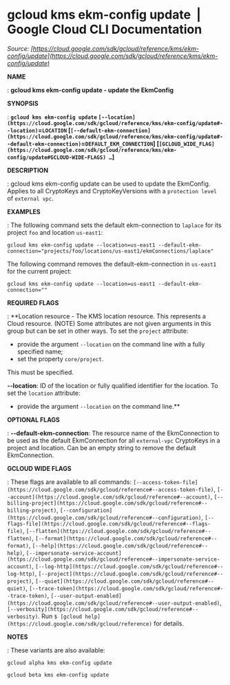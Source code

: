 # gcloud kms ekm-config update  |  Google Cloud CLI Documentation

*Source: [https://cloud.google.com/sdk/gcloud/reference/kms/ekm-config/update](https://cloud.google.com/sdk/gcloud/reference/kms/ekm-config/update)*

**NAME**

: **gcloud kms ekm-config update - update the EkmConfig**

**SYNOPSIS**

: **`gcloud kms ekm-config update` `[--location](https://cloud.google.com/sdk/gcloud/reference/kms/ekm-config/update#--location)`=`LOCATION` [`[--default-ekm-connection](https://cloud.google.com/sdk/gcloud/reference/kms/ekm-config/update#--default-ekm-connection)`=`DEFAULT_EKM_CONNECTION`] [`[GCLOUD_WIDE_FLAG](https://cloud.google.com/sdk/gcloud/reference/kms/ekm-config/update#GCLOUD-WIDE-FLAGS) …`]**

**DESCRIPTION**

: gcloud kms ekm-config update can be used to update the EkmConfig. Applies to all
CryptoKeys and CryptoKeyVersions with a `protection level` of
`external vpc`.

**EXAMPLES**

: The following command sets the default ekm-connection to `laplace`
for its project `foo` and location `us-east1`:

```
gcloud kms ekm-config update --location=us-east1 --default-ekm-connection="projects/foo/locations/us-east1/ekmConnections/laplace"
```

The following command removes the default-ekm-connection in
`us-east1` for the current project:

```
gcloud kms ekm-config update --location=us-east1 --default-ekm-connection=""
```

**REQUIRED FLAGS**

: **Location resource - The KMS location resource. This represents a Cloud resource.
(NOTE) Some attributes are not given arguments in this group but can be set in
other ways.
To set the `project` attribute:

- provide the argument `--location` on the command line with a fully
specified name;
- set the property `core/project`.

This must be specified.

**--location**:
ID of the location or fully qualified identifier for the location.
To set the `location` attribute:

- provide the argument `--location` on the command line.**

**OPTIONAL FLAGS**

: **--default-ekm-connection**:
The resource name of the EkmConnection to be used as the default EkmConnection
for all `external-vpc` CryptoKeys in a project and location. Can be
an empty string to remove the default EkmConnection.

**GCLOUD WIDE FLAGS**

: These flags are available to all commands: `[--access-token-file](https://cloud.google.com/sdk/gcloud/reference#--access-token-file)`,
`[--account](https://cloud.google.com/sdk/gcloud/reference#--account)`, `[--billing-project](https://cloud.google.com/sdk/gcloud/reference#--billing-project)`,
`[--configuration](https://cloud.google.com/sdk/gcloud/reference#--configuration)`,
`[--flags-file](https://cloud.google.com/sdk/gcloud/reference#--flags-file)`,
`[--flatten](https://cloud.google.com/sdk/gcloud/reference#--flatten)`, `[--format](https://cloud.google.com/sdk/gcloud/reference#--format)`, `[--help](https://cloud.google.com/sdk/gcloud/reference#--help)`, `[--impersonate-service-account](https://cloud.google.com/sdk/gcloud/reference#--impersonate-service-account)`,
`[--log-http](https://cloud.google.com/sdk/gcloud/reference#--log-http)`,
`[--project](https://cloud.google.com/sdk/gcloud/reference#--project)`, `[--quiet](https://cloud.google.com/sdk/gcloud/reference#--quiet)`, `[--trace-token](https://cloud.google.com/sdk/gcloud/reference#--trace-token)`, `[--user-output-enabled](https://cloud.google.com/sdk/gcloud/reference#--user-output-enabled)`,
`[--verbosity](https://cloud.google.com/sdk/gcloud/reference#--verbosity)`.
Run `$ [gcloud help](https://cloud.google.com/sdk/gcloud/reference)` for details.

**NOTES**

: These variants are also available:

```
gcloud alpha kms ekm-config update
```

```
gcloud beta kms ekm-config update
```